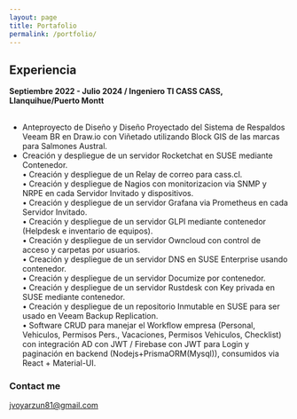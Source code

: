 ```yaml
---
layout: page
title: Portafolio
permalink: /portfolio/
---
```



## Experiencia

**Septiembre 2022 - Julio 2024 / Ingeniero TI CASS CASS, Llanquihue/Puerto Montt**<br/><br/>
  - Anteproyecto de Diseño y Diseño Proyectado del Sistema de Respaldos Veeam BR en Draw.io con Viñetado utilizando Block GIS de las marcas para Salmones Austral.<br/>
  - Creación y despliegue de un servidor Rocketchat en SUSE mediante Contenedor.<br/>
• Creación y despliegue de un Relay de correo para cass.cl.<br/>
• Creación y despliegue de Nagios con monitorizacion via SNMP y NRPE en cada Servidor Invitado y dispositivos.<br/>
• Creación y despliegue de un servidor Grafana via Prometheus en cada Servidor Invitado.<br/>
• Creación y despliegue de un servidor GLPI mediante contenedor (Helpdesk e inventario de equipos).<br/>
• Creación y despliegue de un servidor Owncloud con control de acceso y carpetas por usuarios.<br/>
• Creación y despliegue de un servidor DNS en SUSE Enterprise usando contenedor.<br/>
• Creación y despliegue de un servidor Documize por contenedor.<br/>
• Creación y despliegue de un servidor Rustdesk con Key privada en SUSE mediante contenedor.<br/>
• Creación y despliegue de un repositorio Inmutable en SUSE para ser usado en Veeam Backup Replication.<br/>
• Software CRUD para manejar el Workflow empresa (Personal, Vehiculos, Permisos Pers., Vacaciones, Permisos
Vehiculos, Checklist) con integración AD con JWT / Firebase con JWT para Login y paginación en backend (Nodejs+PrismaORM(Mysql)), consumidos via React + Material-UI.<br/>


### Contact me

[jvoyarzun81@gmail.com](mailto:jvoyarzun81@gmail.com)
